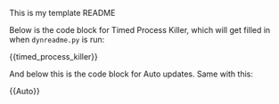 This is my template README

Below is the code block for Timed Process Killer, which will get filled in when `dynreadme.py` is run:

{{timed_process_killer}}

And below this is the code block for Auto updates. Same with this:

{{Auto}}